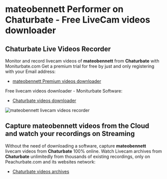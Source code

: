 # mateobennett Performer on Chaturbate - Free LiveCam videos downloader

## Chaturbate Live Videos Recorder

Monitor and record livecam videos of **mateobennett** from **Chaturbate** with Moniturbate.com
Get a premium trial for free by just and only registering with your Email address:
* [mateobennett Premium videos downloader](https://moniturbate.com/request-demo-licence-key.html)

Free livecam videos downloader - Moniturbate Software:
* [Chaturbate videos downloader](https://moniturbate.com/moniturbate-download-software.html)

![mateobennett livecam videos recorder](https://peachurnet.com/templates/moniturbate-software.png)


## Capture mateobennett videos from the Cloud and watch your recordings on Streaming

Without the need of downloading a software, capture **mateobennett** livecam videos from **Chaturbate** 100% online.
Watch Livecam archives from **Chaturbate** unlimitedly from thousands of existing recordings, only on Peachurbate.com and its websites network:
* [Chaturbate videos archives](https://peachurnet.com/)